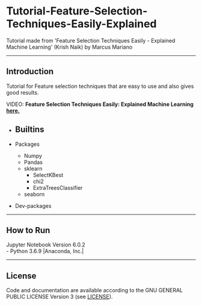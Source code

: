 # Tutorial-Feature-Selection-Techniques-Easily-Explained
Tutorial made from 'Feature Selection Techniques Easily - Explained Machine Learning' (Krish Naik) by Marcus Mariano

---

## Introduction

Tutorial for Feature selection techniques that are easy to use and also gives good results.

VIDEO: **Feature Selection Techniques Easily: Explained Machine Learning [here.](https://www.youtube.com/watch?v=EqLBAmtKMnQ&t=691s)**


- Builtins
    -

- Packages
    - Numpy
    - Pandas
    - sklearn
        - SelectKBest
        - chi2        
        - ExtraTreesClassifier
    - seaborn     

- Dev-packages


---

## How to Run

Jupyter Notebook Version 6.0.2  
    - Python 3.6.9 |Anaconda, Inc.|

---

## License

Code and documentation are available according to the GNU GENERAL PUBLIC LICENSE Version 3 (see [LICENSE](https://www.gnu.org/licenses/gpl.html)).

